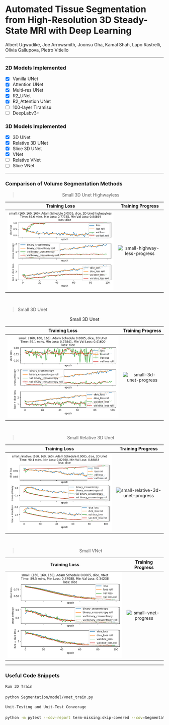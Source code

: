 # Automated Tissue Segmentation from High-Resolution 3D Steady-State MRI with Deep Learning

Albert Ugwudike, Joe Arrowsmith, Joonsu Gha, Kamal Shah, Lapo Rastrelli, Olivia Gallupova, Pietro Vitiello

---

### 2D Models Implemented

- [x] Vanilla UNet 
- [x] Attention UNet
- [x] Multi-res UNet
- [x] R2_UNet
- [x] R2_Attention UNet
- [ ] 100-layer Tiramisu
- [ ] DeepLabv3+ 

### 3D Models Implemented

- [x] 3D UNet
- [x] Relative 3D UNet
- [x] Slice 3D UNet
- [x] VNet
- [ ] Relative VNet
- [ ] Slice VNet

---

### Comparison of Volume Segmentation Methods

> <center>Small 3D Unet Highwayless</center>

Training Loss | Training Progress
:------------:|:---------------------------:
![small-highway-less-loss](results/3d/small_highwayless_train_result_2020_03_17-08_07_29.png "Small 3D Unet Highwayless Loss") | ![small-highway-less-progress](results/3d/small_highwayless_progress.gif "Small 3D Unet Highwayless Progress")

<br />

> Small 3D Unet

<p align="center">Small 3D Unet</p>

Training Loss | Training Progress
:------------:|:---------------------------:
![small-3d-unet-loss](results/3d/small_3dunet_train_result_2020_03_17-09_34_10.png "Small 3D Unet Loss") | ![small-3d-unet-progress](results/3d/small_3dunet_progress.gif "Small 3D Unet Progress")

<br />

> <center>Small Relative 3D Unet</center>

Training Loss | Training Progress
:------------:|:---------------------------:
![small-relative-3d-unet-loss](results/3d/small_relative_3dunet_train_result_2020_03_17-11_03_20.png "Small Relative 3D Unet Loss") | ![small-relative-3d-unet-progress](results/3d/small_relative_3dunet_progress.gif "Small Relative 3D Unet Progress")

<br />

> <center>Small VNet</center>

Training Loss | Training Progress
:------------:|:---------------------------:
![small-vnet-loss](results/3d/small_vnet_train_result_2020_03_17-12_37_32.png "Small VNet Loss") | ![small-vnet-progress](results/3d/small_vnet_progress.gif "Small VNet Progress")

---

### Useful Code Snippets

``` Bash
Run 3D Train

python Segmentation/model/vnet_train.py
```

``` Bash
Unit-Testing and Unit-Test Converage

python -m pytest --cov-report term-missing:skip-covered --cov=Segmentation && coverage html && open ./htmlcov.index.html
```
